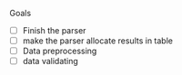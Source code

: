 Goals

- [ ] Finish the parser
- [ ] make the parser allocate results in table
- [ ] Data preprocessing
- [ ] data validating